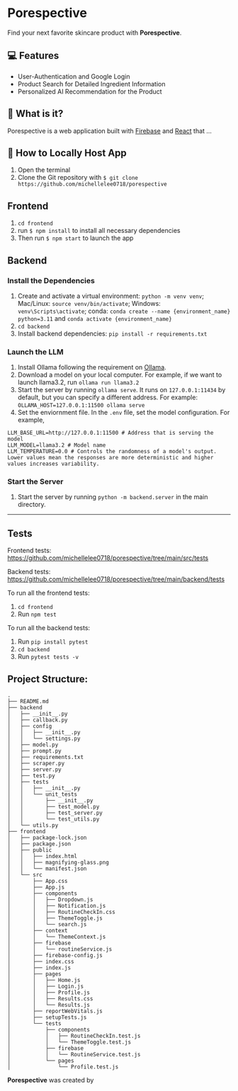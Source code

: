 #  Porespective
Find your next favorite skincare product with **Porespective**.

## 💻 Features
- User-Authentication and Google Login
- Product Search for Detailed Ingredient Information
- Personalized AI Recommendation for the Product

## 💫 What is it?
Porespective is a web application built with
[Firebase](https://firebase.google.com/) and [React](https://reactjs.org/) that ...

## 🧳 How to Locally Host App
1. Open the terminal
2. Clone the Git repository with ```$ git clone https://github.com/michellelee0718/porespective```

## Frontend
1. ```cd frontend```
2. run ```$ npm install``` to install all necessary dependencies
3. Then run ```$ npm start``` to launch the app

## Backend
### Install the Dependencies
1. Create and activate a virtual environment: ```python -m venv venv```; Mac/Linux: ```source venv/bin/activate```; Windows: ```venv\Scripts\activate```; conda: ```conda create --name {environment_name} python=3.11``` and ```conda activate {environment_name}```
2. ```cd backend```
3. Install backend dependencies: ```pip install -r requirements.txt```

### Launch the LLM
1. Install Ollama following the requirement on [Ollama](https://github.com/ollama/ollama).
2. Download a model on your local computer. For example, if we want to launch llama3.2, 
run ```ollama run llama3.2```
3. Start the server by running ```ollama serve```. It runs on ```127.0.0.1:11434``` by default, 
but you can specify a different address. For example:
```OLLAMA_HOST=127.0.0.1:11500 ollama serve```
4. Set the enviornment file. In the ```.env``` file, set the model configuration. For example,
```
LLM_BASE_URL=http://127.0.0.1:11500 # Address that is serving the model
LLM_MODEL=llama3.2 # Model name
LLM_TEMPERATURE=0.0 # Controls the randomness of a model's output. Lower values mean the responses are more deterministic and higher values increases variability.
```

### Start the Server
1. Start the server by running ```python -m backend.server``` in the main directory.
---

## Tests
Frontend tests: 
https://github.com/michellelee0718/porespective/tree/main/src/tests

Backend tests:
https://github.com/michellelee0718/porespective/tree/main/backend/tests

To run all the frontend tests:

1. ```cd frontend```
2. Run ```npm test```

To run all the backend tests:

1. Run ```pip install pytest```
2. ```cd backend```
3. Run ```pytest tests -v```

## Project Structure:
```
.
├── README.md
├── backend
│   ├── __init__.py
│   ├── callback.py
│   ├── config
│   │   ├── __init__.py
│   │   └── settings.py
│   ├── model.py
│   ├── prompt.py
│   ├── requirements.txt
│   ├── scraper.py
│   ├── server.py
│   ├── test.py
│   ├── tests
│   │   ├── __init__.py
│   │   └── unit_tests
│   │       ├── __init__.py
│   │       ├── test_model.py
│   │       ├── test_server.py
│   │       └── test_utils.py
│   └── utils.py
├── frontend
│   ├── package-lock.json
│   ├── package.json
│   ├── public
│   │   ├── index.html
│   │   ├── magnifying-glass.png
│   │   └── manifest.json
│   └── src
│       ├── App.css
│       ├── App.js
│       ├── components
│       │   ├── Dropdown.js
│       │   ├── Notification.js
│       │   ├── RoutineCheckIn.css
│       │   ├── ThemeToggle.js
│       │   └── search.js
│       ├── context
│       │   └── ThemeContext.js
│       ├── firebase
│       │   └── routineService.js
│       ├── firebase-config.js
│       ├── index.css
│       ├── index.js
│       ├── pages
│       │   ├── Home.js
│       │   ├── Login.js
│       │   ├── Profile.js
│       │   ├── Results.css
│       │   └── Results.js
│       ├── reportWebVitals.js
│       ├── setupTests.js
│       └── tests
│           ├── components
│           │   ├── RoutineCheckIn.test.js
│           │   └── ThemeToggle.test.js
│           ├── firebase
│           │   └── RoutineService.test.js
│           └── pages
│               └── Profile.test.js
```

**Porespective** was created by 
